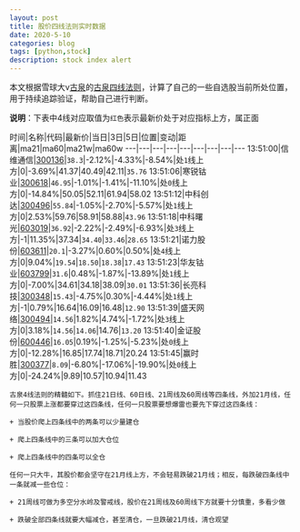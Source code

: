 ```yaml
---
layout: post
title: 股价四线法则实时数据
date: 2020-5-10
categories: blog
tags: [python,stock]
description: stock index alert
---
```



本文根据雪球大v[古泉](https://xueqiu.com/u/7148646888)的[古泉四线法则](https://xueqiu.com/7148646888/130498192)，计算了自己的一些自选股当前所处位置，用于持续追踪验证，帮助自己进行判断。

**说明**：下表中4线对应取值为`红色`表示最新价处于对应指标上方，属正面

时间|名称|代码|最新价|当日|3日|5日|位置|变动|距离|ma21|ma60|ma21w|ma60w
---|---|---|---|---|---|---|---|---
13:51:00|信维通信|[300136](https://xueqiu.com/S/SZ300136)|`38.3`|-2.12%|-4.33%|-8.54%|处`1`线上方|0|-3.69%|41.37|40.49|42.11|`35.76`
13:51:06|寒锐钴业|[300618](https://xueqiu.com/S/SZ300618)|`46.95`|-1.01%|-1.41%|-11.10%|处`0`线上方|0|-14.84%|50.05|52.11|61.94|58.02
13:51:12|中科创达|[300496](https://xueqiu.com/S/SZ300496)|`55.84`|-1.05%|-2.70%|-5.57%|处`1`线上方|0|2.53%|59.76|58.91|58.88|`43.96`
13:51:18|中科曙光|[603019](https://xueqiu.com/S/SH603019)|`36.92`|-2.22%|-2.49%|-6.93%|处`3`线上方|-1|11.35%|37.34|`34.40`|`33.46`|`28.65`
13:51:21|诺力股份|[603611](https://xueqiu.com/S/SH603611)|`20.1`|-3.27%|0.60%|0.50%|处`4`线上方|0|9.04%|`19.54`|`18.50`|`18.38`|`17.43`
13:51:23|华友钴业|[603799](https://xueqiu.com/S/SH603799)|`31.6`|0.48%|-1.87%|-13.89%|处`1`线上方|0|-7.00%|34.61|34.18|38.09|`30.01`
13:51:36|长亮科技|[300348](https://xueqiu.com/S/SZ300348)|`15.43`|-4.75%|0.30%|-4.44%|处`1`线上方|-1|0.79%|16.64|16.09|16.48|`12.90`
13:51:39|盛天网络|[300494](https://xueqiu.com/S/SZ300494)|`14.56`|1.82%|4.74%|-1.72%|处`3`线上方|0|3.18%|`14.56`|`14.06`|14.76|`13.20`
13:51:40|金证股份|[600446](https://xueqiu.com/S/SH600446)|`16.05`|0.19%|-1.25%|-5.23%|处`0`线上方|0|-12.28%|16.85|17.74|18.71|20.24
13:51:45|赢时胜|[300377](https://xueqiu.com/S/SZ300377)|`8.09`|-6.80%|-17.06%|-19.90%|处`0`线上方|0|-24.24%|9.89|10.57|10.94|11.43

```
古泉4线法则的精髓如下。抓住21日线、60日线、21周线及60周线等四条线，外加21月线，任何一只股票上涨都要穿过这四条线，任何一只股票要想爆雷也要先下穿过这四条线：

+ 当股价爬上四条线中的两条可以少量建仓

+ 爬上四条线中的三条可以加大仓位

+ 爬上四条线中的四条可以全仓

任何一只大牛，其股价都会坚守在21月线上方，不会轻易跌破21月线；相反，每跌破四条线中一条就减一些仓位：

+ 21周线可做为多空分水岭及警戒线，股价在21周线及60周线下方就要十分慎重，多看少做

+ 跌破全部四条线就要大幅减仓，甚至清仓，一旦跌破21月线，清仓观望
```